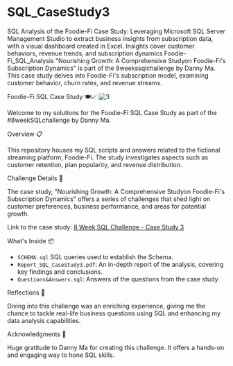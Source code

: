 # SQL_CaseStudy3
SQL Analysis of the Foodie-Fi Case Study: Leveraging Microsoft SQL Server Management Studio to extract business insights from subscription data, with a visual dashboard created in Excel. Insights cover customer behaviors, revenue trends, and subscription dynamics
Foodie-Fi_SQL_Analysis
"Nourishing Growth: A Comprehensive Studyon Foodie-Fi's Subscription Dynamics" is part of the 8weekssqlchallenge by Danny Ma. This case study delves into Foodie-Fi's subscription model, examining customer behavior, churn rates, and revenue streams.

Foodie-Fi SQL Case Study 🍽️📈
![3](https://github.com/fatihhsahin1/SQL_CaseStudy3/assets/76142095/ad09d01c-f05f-4e74-8a55-fae5599e8d9d)

Welcome to my solutions for the Foodie-Fi SQL Case Study as part of the #8weekSQLchallenge by Danny Ma.

Overview 📋

This repository houses my SQL scripts and answers related to the fictional streaming platform, Foodie-Fi. The study investigates aspects such as customer retention, plan popularity, and revenue distribution.

Challenge Details 🎯

The case study, "Nourishing Growth: A Comprehensive Studyon Foodie-Fi's Subscription Dynamics" offers a series of challenges that shed light on customer preferences, business performance, and areas for potential growth.

Link to the case study: [8 Week SQL Challenge - Case Study 3](https://8weeksqlchallenge.com/case-study-3/)

What's Inside 📦

- `SCHEMA.sql` SQL queries used to establish the Schema.
- `Report_SQL_CaseStudy3.pdf`: An in-depth report of the analysis, covering key findings and conclusions.
-  `Questions&Answers.sql`: Answers of the questions from the case study.

Reflections 💭

Diving into this challenge was an enriching experience, giving me the chance to tackle real-life business questions using SQL and enhancing my data analysis capabilities.

Acknowledgments 🙏

Huge gratitude to Danny Ma for creating this challenge. It offers a hands-on and engaging way to hone SQL skills.
